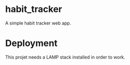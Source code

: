 # habit_tracker
A simple habit tracker web app.
# Deployment
This projet needs a LAMP stack installed in order to work.

